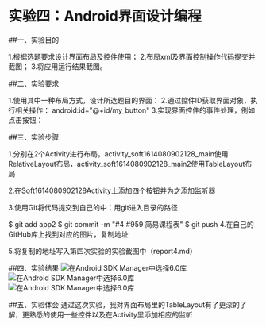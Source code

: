 # 实验四：Android界面设计编程

##一、实验目的

1.根据选题要求设计界面布局及控件使用；
2.布局xml及界面控制操作代码提交并截图；
3.将应用运行结果截图。

##二、实验要求

1.使用其中一种布局方式，设计所选题目的界面：
2.通过控件ID获取界面对象，执行相关操作：
  android:id="@+id/my_button"
3.实现界面控件的事件处理，例如点击按钮：

##三、实验步骤

1.分别在2个Activity进行布局，activity_soft1614080902128_main使用RelativeLayout布局，activity_soft1614080902128_main2使用TableLayout布局

2.在Soft1614080902128Activity上添加四个按钮并为之添加监听器

3.使用Git将代码提交到自己的中：用git进入目录的路径

  $ git add app2
  $ git commit -m "#4 #959 简易课程表"
  $ git push
4.在自己的GitHub库上找到对应的图片，复制地址

5.将复制的地址写入第四次实验的实验截图中（report4.md）


##四、实验结果
![在Android SDK Manager中选择6.0库](https://github.com/huangzip/android-labs-2018/blob/master/soft1614080902128/act1.png"配置教育网下载代理")
![在Android SDK Manager中选择6.0库](https://github.com/huangzip/android-labs-2018/blob/master/soft1614080902128/act2.png"配置教育网下载代理")
![在Android SDK Manager中选择6.0库](https://github.com/huangzip/android-labs-2018/blob/master/soft1614080902128/act3.png"配置教育网下载代理")

##五、实验体会
通过这次实验，我对界面布局里的TableLayout有了更深的了解，更熟悉的使用一些控件以及在Activity里添加相应的监听
